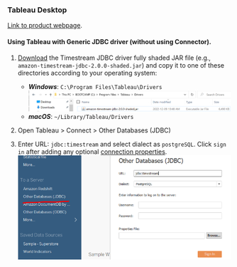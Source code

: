 ### Tableau Desktop
[Link to product webpage](https://www.tableau.com/products/desktop).

#### Using Tableau with Generic JDBC driver (without using Connector).
1. [Download](https://github.com/awslabs/amazon-timestream-driver-jdbc/releases/latest) the Timestream JDBC driver fully shaded JAR file (e.g., `amazon-timestream-jdbc-2.0.0-shaded.jar`) and copy it to one of these
   directories according to your operating system:
   - **_Windows_**: `C:\Program Files\Tableau\Drivers`
   ![Example](../images/tableau/tableau-driver-location.png)
    - **_macOS_**: `~/Library/Tableau/Drivers`

2. Open Tableau > Connect > Other Databases (JDBC)

3. Enter URL: `jdbc:timestream` and select dialect as `postgreSQL`. Click `sign in` after adding any optional [connection properties](../../README.md#optional-connection-properties).
![Tableau Sign In page](../images/tableau/tableau-sign-in.png)
